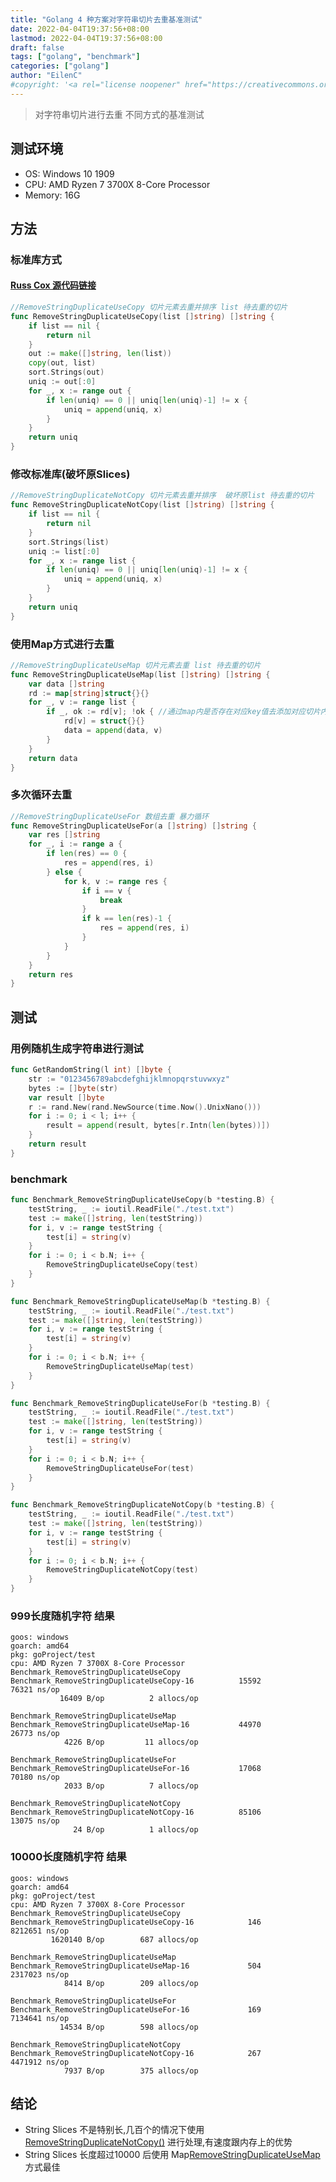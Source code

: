 ```yaml
---
title: "Golang 4 种方案对字符串切片去重基准测试"
date: 2022-04-04T19:37:56+08:00
lastmod: 2022-04-04T19:37:56+08:00
draft: false
tags: ["golang", "benchmark"]
categories: ["golang"]
author: "EilenC"
#copyright: '<a rel="license noopener" href="https://creativecommons.org/licenses/by-nc-sa/4.0/deed.zh" target="_blank">我是自定义文章版权声明</a>'
---
```


> 对字符串切片进行去重 不同方式的基准测试

## 测试环境
- OS: Windows 10 1909
- CPU: AMD Ryzen 7 3700X 8-Core Processor
- Memory: 16G

## 方法

### 标准库方式
#### [Russ Cox 源代码链接](https://go-review.googlesource.com/c/go/+/243941/8/src/go/build/build.go#1024)
```go
//RemoveStringDuplicateUseCopy 切片元素去重并排序 list 待去重的切片
func RemoveStringDuplicateUseCopy(list []string) []string {
	if list == nil {
		return nil
	}
	out := make([]string, len(list))
	copy(out, list)
	sort.Strings(out)
	uniq := out[:0]
	for _, x := range out {
		if len(uniq) == 0 || uniq[len(uniq)-1] != x {
			uniq = append(uniq, x)
		}
	}
	return uniq
}
```

### 修改标准库(破坏原Slices)
```go
//RemoveStringDuplicateNotCopy 切片元素去重并排序  破坏原list 待去重的切片
func RemoveStringDuplicateNotCopy(list []string) []string {
	if list == nil {
		return nil
	}
	sort.Strings(list)
	uniq := list[:0]
	for _, x := range list {
		if len(uniq) == 0 || uniq[len(uniq)-1] != x {
			uniq = append(uniq, x)
		}
	}
	return uniq
}
```

### 使用Map方式进行去重
```go
//RemoveStringDuplicateUseMap 切片元素去重 list 待去重的切片
func RemoveStringDuplicateUseMap(list []string) []string {
	var data []string
	rd := map[string]struct{}{}
	for _, v := range list {
		if _, ok := rd[v]; !ok { //通过map内是否存在对应key值去添加对应切片内元素
			rd[v] = struct{}{}
			data = append(data, v)
		}
	}
	return data
}
```

### 多次循环去重
```go
//RemoveStringDuplicateUseFor 数组去重 暴力循环
func RemoveStringDuplicateUseFor(a []string) []string {
	var res []string
	for _, i := range a {
		if len(res) == 0 {
			res = append(res, i)
		} else {
			for k, v := range res {
				if i == v {
					break
				}
				if k == len(res)-1 {
					res = append(res, i)
				}
			}
		}
	}
	return res
}
```

## 测试

### 用例随机生成字符串进行测试
```go
func GetRandomString(l int) []byte {
	str := "0123456789abcdefghijklmnopqrstuvwxyz"
	bytes := []byte(str)
	var result []byte
	r := rand.New(rand.NewSource(time.Now().UnixNano()))
	for i := 0; i < l; i++ {
		result = append(result, bytes[r.Intn(len(bytes))])
	}
	return result
}
```
### benchmark
```go
func Benchmark_RemoveStringDuplicateUseCopy(b *testing.B) {
	testString, _ := ioutil.ReadFile("./test.txt")
	test := make([]string, len(testString))
	for i, v := range testString {
		test[i] = string(v)
	}
	for i := 0; i < b.N; i++ {
		RemoveStringDuplicateUseCopy(test)
	}
}

func Benchmark_RemoveStringDuplicateUseMap(b *testing.B) {
	testString, _ := ioutil.ReadFile("./test.txt")
	test := make([]string, len(testString))
	for i, v := range testString {
		test[i] = string(v)
	}
	for i := 0; i < b.N; i++ {
		RemoveStringDuplicateUseMap(test)
	}
}

func Benchmark_RemoveStringDuplicateUseFor(b *testing.B) {
	testString, _ := ioutil.ReadFile("./test.txt")
	test := make([]string, len(testString))
	for i, v := range testString {
		test[i] = string(v)
	}
	for i := 0; i < b.N; i++ {
		RemoveStringDuplicateUseFor(test)
	}
}

func Benchmark_RemoveStringDuplicateNotCopy(b *testing.B) {
	testString, _ := ioutil.ReadFile("./test.txt")
	test := make([]string, len(testString))
	for i, v := range testString {
		test[i] = string(v)
	}
	for i := 0; i < b.N; i++ {
		RemoveStringDuplicateNotCopy(test)
	}
}
```
### 999长度随机字符 结果
```shell
goos: windows
goarch: amd64
pkg: goProject/test
cpu: AMD Ryzen 7 3700X 8-Core Processor
Benchmark_RemoveStringDuplicateUseCopy
Benchmark_RemoveStringDuplicateUseCopy-16          15592             76321 ns/op
           16409 B/op          2 allocs/op

Benchmark_RemoveStringDuplicateUseMap
Benchmark_RemoveStringDuplicateUseMap-16           44970             26773 ns/op
            4226 B/op         11 allocs/op

Benchmark_RemoveStringDuplicateUseFor
Benchmark_RemoveStringDuplicateUseFor-16           17068             70180 ns/op
            2033 B/op          7 allocs/op

Benchmark_RemoveStringDuplicateNotCopy
Benchmark_RemoveStringDuplicateNotCopy-16          85106             13075 ns/op
              24 B/op          1 allocs/op
```

### 10000长度随机字符 结果
```shell
goos: windows
goarch: amd64
pkg: goProject/test
cpu: AMD Ryzen 7 3700X 8-Core Processor
Benchmark_RemoveStringDuplicateUseCopy
Benchmark_RemoveStringDuplicateUseCopy-16            146           8212651 ns/op
         1620140 B/op        687 allocs/op

Benchmark_RemoveStringDuplicateUseMap
Benchmark_RemoveStringDuplicateUseMap-16             504           2317023 ns/op
            8414 B/op        209 allocs/op

Benchmark_RemoveStringDuplicateUseFor
Benchmark_RemoveStringDuplicateUseFor-16             169           7134641 ns/op
           14534 B/op        598 allocs/op

Benchmark_RemoveStringDuplicateNotCopy
Benchmark_RemoveStringDuplicateNotCopy-16            267           4471912 ns/op
            7937 B/op        375 allocs/op
```

## 结论
 - String Slices 不是特别长,几百个的情况下使用 [RemoveStringDuplicateNotCopy()](https://eilenc.github.io/post/golang/benchmark/removestringduplicate/#%E4%BF%AE%E6%94%B9%E6%A0%87%E5%87%86%E5%BA%93%E7%A0%B4%E5%9D%8F%E5%8E%9Fslices) 进行处理,有速度跟内存上的优势
 - String Slices 长度超过10000 后使用 Map[RemoveStringDuplicateUseMap](https://eilenc.github.io/post/golang/benchmark/removestringduplicate/#%E4%BD%BF%E7%94%A8map%E6%96%B9%E5%BC%8F%E8%BF%9B%E8%A1%8C%E5%8E%BB%E9%87%8D) 方式最佳
